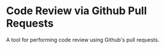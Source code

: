 Code Review via Github Pull Requests
====================================
A tool for performing code review using Github's pull requests.

